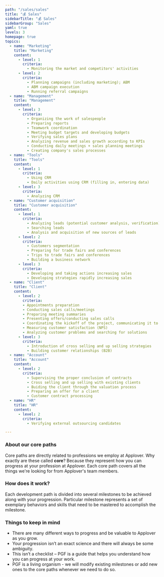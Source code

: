 ```yaml
---
path: "/sales/sales"
title: "💰 Sales"
sidebarTitle: "💰 Sales"
sidebarGroup: "Sales"
yaml: true
levels: 3
homepage: true
topics:
  - name: "Marketing"
    title: "Marketing"
    content:
      - level: 1
        criteria:
          - Monitoring the market and competitors' activities
      - level: 2
        criteria:
          - Planning campaigns (including marketing); ABM
          - ABM campaign execution 
          - Running referral campaigns
  - name: "Management"
    title: "Management"
    content:
      - level: 3
        criteria:
          - Organizing the work of salespeople
          - Preparing reports
          - Teamwork coordination
          - Meeting budget targets and developing budgets
          - Verifying sales plans
          - Analyzing revenue and sales growth according to KPIs
          - Conducting daily meetings + sales planning meetings
          - Creating company's sales processes
  - name: "Tools"
    title: "Tools"
    content:
      - level: 1
        criteria:
          - Using CRM
          - Daily activities using CRM (filling in, entering data)
      - level: 3
        criteria:
          - Analyzing CRM
  - name: "Customer acquisition"
    title: "Customer acquisition"
    content:
      - level: 1
        criteria:
          - Analyzing leads (potential customer analysis, verification)
          - Searching leads
          - Analysis and acquisition of new sources of leads
      - level: 2
        criteria:
          - Customers segmentation
          - Preparing for trade fairs and conferences
          - Trips to trade fairs and conferences
          - Building a business network
      - level: 3
        criteria:
          - Developing and taking actions increasing sales
          - Developing strategies rapidly increasing sales
  - name: "Client"
    title: "Client"
    content:
      - level: 2
        criteria:
        - Appointments preparation
        - Conducting sales calls/meetings
        - Preparing meeting summaries
        - Presenting offers/conducting sales calls
        - Coordinating the kickoff of the project, communicating it to the Project Manager
        - Measuring customer satisfaction (NPS)
        - Analyzing customer problems and searching for solutions
      - level: 3
        criteria:
          - Introduction of cross selling and up selling strategies
          - Building customer relationships (B2B)
  - name: "Account"
    title: "Account"
    content:
      - level: 2
        criteria:
          - Supervising the proper conclusion of contracts
          - Cross selling and up selling with existing clients
          - Buiding the client through the valuation process
          - Preparing an offer for a client
          - Customer contract processing
  - name: "HR"
    title: "HR"
    content:
      - level: 2
        criteria:
          - Verifying external outsourcing candidates

---
```

### About our core paths
Core paths are directly related to professions we employ at Applover. Why exactly are these called **core**? Because they represent how you can progress at your profession at Applover. Each core path covers all the things we're looking for from Applover's team members.

### How does it work?
Each development path is divided into several milestones to be achieved along with your progression. Particular milestone represents a set of exemplary behaviors and skills that need to be mastered to accomplish the milestone.

### Things to keep in mind
- There are many different ways to progress and be valuable to Applover as you grow.
- Your progression isn’t an exact science and there will always be some ambiguity.
- This isn’t a checklist – PGF is a guide that helps you understand how you can progress at your work.
- PGF is a living organism - we will modify existing milestones or add new ones to the core paths whenever we need to do so.
